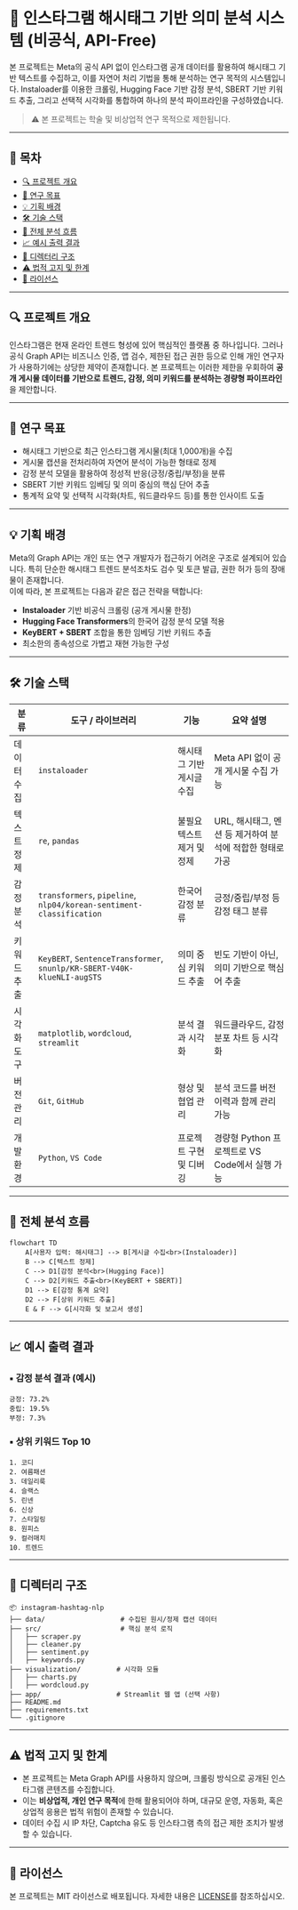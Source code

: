 
# 📘 인스타그램 해시태그 기반 의미 분석 시스템 (비공식, API-Free)

본 프로젝트는 Meta의 공식 API 없이 인스타그램 공개 데이터를 활용하여 해시태그 기반 텍스트를 수집하고, 이를 자연어 처리 기법을 통해 분석하는 연구 목적의 시스템입니다. Instaloader를 이용한 크롤링, Hugging Face 기반 감정 분석, SBERT 기반 키워드 추출, 그리고 선택적 시각화를 통합하여 하나의 분석 파이프라인을 구성하였습니다.

> ⚠️ 본 프로젝트는 학술 및 비상업적 연구 목적으로 제한됩니다.

---

## 🧭 목차

- [🔍 프로젝트 개요](#-프로젝트-개요)
- [🎯 연구 목표](#-연구-목표)
- [💡 기획 배경](#-기획-배경)
- [🛠️ 기술 스택](#-기술-스택)
- [🔁 전체 분석 흐름](#-전체-분석-흐름)
- [📈 예시 출력 결과](#-예시-출력-결과)
- [📁 디렉터리 구조](#-디렉터리-구조)
- [⚠️ 법적 고지 및 한계](#-법적-고지-및-한계)
- [📜 라이선스](#-라이선스)

---

## 🔍 프로젝트 개요

인스타그램은 현재 온라인 트렌드 형성에 있어 핵심적인 플랫폼 중 하나입니다. 그러나 공식 Graph API는 비즈니스 인증, 앱 검수, 제한된 접근 권한 등으로 인해 개인 연구자가 사용하기에는 상당한 제약이 존재합니다. 본 프로젝트는 이러한 제한을 우회하여 **공개 게시물 데이터를 기반으로 트렌드, 감정, 의미 키워드를 분석하는 경량형 파이프라인**을 제안합니다.

---

## 🎯 연구 목표

- 해시태그 기반으로 최근 인스타그램 게시물(최대 1,000개)을 수집
- 게시물 캡션을 전처리하여 자연어 분석이 가능한 형태로 정제
- 감정 분석 모델을 활용하여 정성적 반응(긍정/중립/부정)을 분류
- SBERT 기반 키워드 임베딩 및 의미 중심의 핵심 단어 추출
- 통계적 요약 및 선택적 시각화(차트, 워드클라우드 등)를 통한 인사이트 도출

---

## 💡 기획 배경

Meta의 Graph API는 개인 또는 연구 개발자가 접근하기 어려운 구조로 설계되어 있습니다. 특히 단순한 해시태그 트렌드 분석조차도 검수 및 토큰 발급, 권한 허가 등의 장애물이 존재합니다.  
이에 따라, 본 프로젝트는 다음과 같은 접근 전략을 택합니다:

- **Instaloader** 기반 비공식 크롤링 (공개 게시물 한정)
- **Hugging Face Transformers**의 한국어 감정 분석 모델 적용
- **KeyBERT + SBERT** 조합을 통한 임베딩 기반 키워드 추출
- 최소한의 종속성으로 가볍고 재현 가능한 구성

---

## 🛠️ 기술 스택

| 분류         | 도구 / 라이브러리                                                               | 기능                            | 요약 설명 |
|--------------|----------------------------------------------------------------------------------|---------------------------------|-----------|
| 데이터 수집  | `instaloader`                                                                    | 해시태그 기반 게시글 수집       | Meta API 없이 공개 게시물 수집 가능 |
| 텍스트 정제  | `re`, `pandas`                                                                   | 불필요 텍스트 제거 및 정제       | URL, 해시태그, 멘션 등 제거하여 분석에 적합한 형태로 가공 |
| 감정 분석    | `transformers`, `pipeline`, `nlp04/korean-sentiment-classification`              | 한국어 감정 분류                | 긍정/중립/부정 등 감정 태그 분류 |
| 키워드 추출  | `KeyBERT`, `SentenceTransformer`, `snunlp/KR-SBERT-V40K-klueNLI-augSTS`          | 의미 중심 키워드 추출           | 빈도 기반이 아닌, 의미 기반으로 핵심어 추출 |
| 시각화 도구  | `matplotlib`, `wordcloud`, `streamlit`                                           | 분석 결과 시각화                | 워드클라우드, 감정 분포 차트 등 시각화 |
| 버전 관리    | `Git`, `GitHub`                                                                  | 형상 및 협업 관리               | 분석 코드를 버전 이력과 함께 관리 가능 |
| 개발 환경    | `Python`, `VS Code`                                                              | 프로젝트 구현 및 디버깅         | 경량형 Python 프로젝트로 VS Code에서 실행 가능 |

---

## 🔁 전체 분석 흐름

```mermaid
flowchart TD
    A[사용자 입력: 해시태그] --> B[게시글 수집<br>(Instaloader)]
    B --> C[텍스트 정제]
    C --> D1[감정 분석<br>(Hugging Face)]
    C --> D2[키워드 추출<br>(KeyBERT + SBERT)]
    D1 --> E[감정 통계 요약]
    D2 --> F[상위 키워드 추출]
    E & F --> G[시각화 및 보고서 생성]
```

---

## 📈 예시 출력 결과

### ▪ 감정 분석 결과 (예시)
```
긍정: 73.2%
중립: 19.5%
부정: 7.3%
```

### ▪ 상위 키워드 Top 10
```
1. 코디
2. 여름패션
3. 데일리룩
4. 슬랙스
5. 린넨
6. 신상
7. 스타일링
8. 원피스
9. 컬러매치
10. 트렌드
```

---

## 📁 디렉터리 구조

```
📦 instagram-hashtag-nlp
├── data/                   # 수집된 원시/정제 캡션 데이터
├── src/                    # 핵심 분석 로직
│   ├── scraper.py
│   ├── cleaner.py
│   ├── sentiment.py
│   ├── keywords.py
├── visualization/         # 시각화 모듈
│   ├── charts.py
│   ├── wordcloud.py
├── app/                   # Streamlit 웹 앱 (선택 사항)
├── README.md
├── requirements.txt
└── .gitignore
```

---

## ⚠️ 법적 고지 및 한계

- 본 프로젝트는 Meta Graph API를 사용하지 않으며, 크롤링 방식으로 공개된 인스타그램 콘텐츠를 수집합니다.
- 이는 **비상업적, 개인 연구 목적**에 한해 활용되어야 하며, 대규모 운영, 자동화, 혹은 상업적 응용은 법적 위험이 존재할 수 있습니다.
- 데이터 수집 시 IP 차단, Captcha 유도 등 인스타그램 측의 접근 제한 조치가 발생할 수 있습니다.

---

## 📜 라이선스

본 프로젝트는 MIT 라이선스로 배포됩니다. 자세한 내용은 [LICENSE](./LICENSE)를 참조하십시오.
